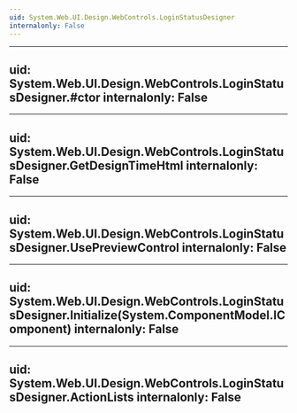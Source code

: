 ```yaml
---
uid: System.Web.UI.Design.WebControls.LoginStatusDesigner
internalonly: False
---
```


---
uid: System.Web.UI.Design.WebControls.LoginStatusDesigner.#ctor
internalonly: False
---

---
uid: System.Web.UI.Design.WebControls.LoginStatusDesigner.GetDesignTimeHtml
internalonly: False
---

---
uid: System.Web.UI.Design.WebControls.LoginStatusDesigner.UsePreviewControl
internalonly: False
---

---
uid: System.Web.UI.Design.WebControls.LoginStatusDesigner.Initialize(System.ComponentModel.IComponent)
internalonly: False
---

---
uid: System.Web.UI.Design.WebControls.LoginStatusDesigner.ActionLists
internalonly: False
---
